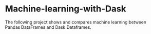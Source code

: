 # Machine-learning-with-Dask
The following project shows and compares machine learning between Pandas DataFrames and Dask Dataframes.  
